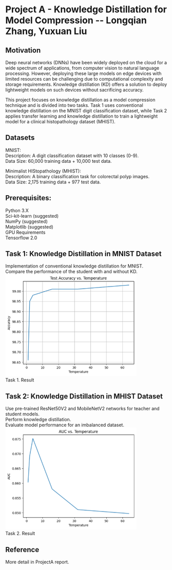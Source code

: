 
# Project A - Knowledge Distillation for Model Compression -- Longqian Zhang, Yuxuan Liu


## Motivation

Deep neural networks (DNNs) have been widely deployed on the cloud for a wide spectrum of applications, from computer vision to natural language processing. However, deploying these large models on edge devices with limited resources can be challenging due to computational complexity and storage requirements. Knowledge distillation (KD) offers a solution to deploy lightweight models on such devices without sacrificing accuracy.

This project focuses on knowledge distillation as a model compression technique and is divided into two tasks. Task 1 uses conventional knowledge distillation on the MNIST digit classification dataset, while Task 2 applies transfer learning and knowledge distillation to train a lightweight model for a clinical histopathology dataset (MHIST).

## Datasets

MNIST:  
Description: A digit classification dataset with 10 classes (0-9).  
Data Size: 60,000 training data + 10,000 test data.  

Minimalist HIStopathology (MHIST):  
Description: A binary classification task for colorectal polyp images.  
Data Size: 2,175 training data + 977 test data.  
 

## Prerequisites:
Python 3.X  
Sci-kit-learn (suggested)  
NumPy (suggested)  
Matplotlib (suggested)  
GPU Requirements  
Tensorflow 2.0  

## Task 1: Knowledge Distillation in MNIST Dataset  
Implementation of conventional knowledge distillation for MNIST.  
Compare the performance of the student with and without KD.  
![task2](/ProjectA/Picture2.jpg)  
Task 1. Result

## Task 2: Knowledge Distillation in MHIST Dataset  
Use pre-trained ResNet50V2 and MobileNetV2 networks for teacher and student models.  
Perform knowledge distillation.  
Evaluate model performance for an imbalanced dataset.  
![task2](/ProjectA/Picture1.png)    
Task 2. Result

## Reference  

More detail in ProjectA report.
